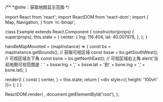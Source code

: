 /**
 *@title：获取地图显示范围
 */

import React from 'react';
import ReactDOM from 'react-dom';
import {
  Map,
  Navigation,
} from 'rc-bmap';

class Example extends React.Component {
  constructor(props) {
    super(props);
    this.state = {
      center: {
        lng: 116.404,
        lat: 40.007978,
      },
    };
  }

  handleMapMounted = (mapInstance) => {
    const bs = mapInstance.getBounds(); // 获取可视区域
    const bssw = bs.getSouthWest(); // 可视区域左下角
    const bsne = bs.getNorthEast(); // 可视区域右上角
    alert('当前地图可视范围是：' + bssw.lng + ',' + bssw.lat + '到' + bsne.lng + ',' + bsne.lat);
  }

  render() {
    const {
      center,
    } = this.state;
    return (
      <div style={{ height: '100vh' }}>
        <Map
          ak="dbLUj1nQTvDvKXkov5fhnH5HIE88RUEO"
          center={center}
          mapMounted={this.handleMapMounted}
        >
        </Map>
      </div>
    );
  }
}

ReactDOM.render(
  <Example />,
  document.getElementById('root'),
);
